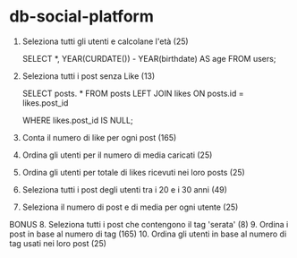 # db-social-platform

1. Seleziona tutti gli utenti e calcolane l'età (25)

   SELECT \*,
   YEAR(CURDATE()) - YEAR(birthdate) AS age
   FROM users;

2. Seleziona tutti i post senza Like (13)

   SELECT posts. \*
   FROM posts
   LEFT JOIN likes ON posts.id = likes.post_id
   <!-- prende tutte le righe della tabella posts anche senza corrispondenze con la tabella likes, si uniscono le righe dove posts id della tabella posts corrispondono al post id della tabella likes -->

   WHERE likes.post_id IS NULL;
   <!-- si filtrano tutti i posts che non hanno corrispondenza nella tabella likes -->

3. Conta il numero di like per ogni post (165)
4. Ordina gli utenti per il numero di media caricati (25)
5. Ordina gli utenti per totale di likes ricevuti nei loro posts (25)
6. Seleziona tutti i post degli utenti tra i 20 e i 30 anni (49)
7. Seleziona il numero di post e di media per ogni utente (25)

BONUS 8. Seleziona tutti i post che contengono il tag 'serata' (8) 9. Ordina i post in base al numero di tag (165) 10. Ordina gli utenti in base al numero di tag usati nei loro post (25)
